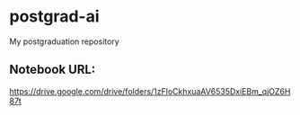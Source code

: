 # postgrad-ai
My postgraduation repository

## Notebook URL:

https://drive.google.com/drive/folders/1zFloCkhxuaAV6535DxiEBm_qjOZ6H87t
